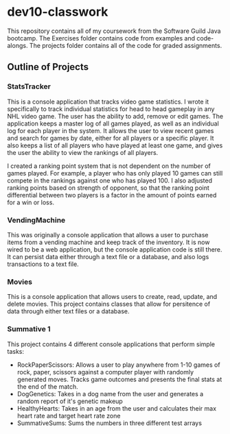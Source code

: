 # dev10-classwork

This repository contains all of my coursework from the Software Guild Java bootcamp. The Exercises folder contains code from examples and code-alongs. The projects folder contains all of the code for graded assignments.

## Outline of Projects

### StatsTracker
This is a console application that tracks video game statistics. I wrote it specifically to track individual statistics for head to head gameplay in any NHL video game. The user has the ability to add, remove or edit games. The application keeps a master log of all games played, as well as an individual log for each player in the system. It allows the user to view recent games and search for games by date, either for all players or a specific player. It also keeps a list of all players who have  played at least one game, and gives the user the ability to view the rankings of all players. 

I created a ranking point system that is not dependent on the number of games played. For example, a player who has only played 10 games can still compete in the rankings against one who has played 100. I also adjusted ranking points based on strength of opponent, so that the ranking point differential between two players is a factor in the amount of points earned for a win or loss.

### VendingMachine
This was originally a console application that allows a user to purchase items from a vending machine and keep track of the inventory. It is now wired to be a web application, but the console application code is still there. It can persist data either through a text file or a database, and also logs transactions to a text file.

### Movies
This is a console application that allows users to create, read, update, and delete movies. This project contains classes that allow for persitence of data through either text files or a database.

### Summative 1
This project contains 4 different console applications that perform simple tasks:
  - RockPaperScissors: Allows a user to play anywhere from 1-10 games of rock, paper, scissors against a computer player with randomly generated moves. Tracks game outcomes and presents the final stats at the end of the match.
  - DogGenetics: Takes in a dog name from the user and generates a random report of it's genetic makeup
  - HealthyHearts: Takes in an age from the user and calculates their max heart rate and target heart rate zone
  - SummativeSums: Sums the numbers in three different test arrays
